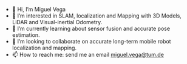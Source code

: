 - 👋 Hi, I’m Miguel Vega
- 👀 I’m interested in SLAM, localization and Mapping with 3D Models, LiDAR and Visual-inertial Odometry.
- 🌱 I’m currently learning about sensor fusion and accurate pose estimation.
- 💞️ I’m looking to collaborate on accurate long-term mobile robot localization and mapping.
- 📫 How to reach me: send me an email miguel.vega@tum.de

<!---
MigVega/MigVega is a ✨ special ✨ repository because its `README.md` (this file) appears on your GitHub profile.
You can click the Preview link to take a look at your changes.
--->
